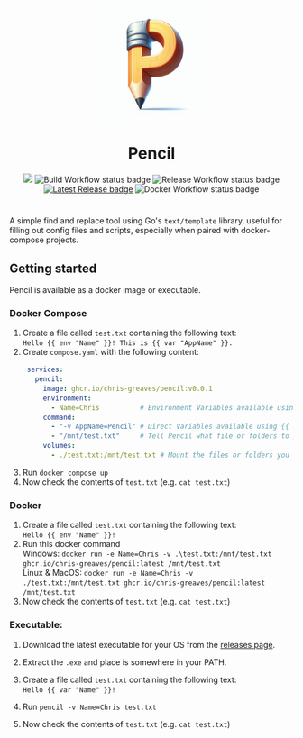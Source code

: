 <div align="center">
    <img src="README.md.files/pencil2.jpg" alt="Pencil logo" height=200>
    <h1>Pencil</h1>
    <img src="https://img.shields.io/github/go-mod/go-version/chris-greaves/pencil?filename=go.mod">
    <img src="https://github.com/chris-greaves/pencil/actions/workflows/go.yml/badge.svg" alt="Build Workflow status badge">
    <img src="https://github.com/chris-greaves/pencil/actions/workflows/release.yml/badge.svg" alt="Release Workflow status badge">
    <a href="https://github.com/Chris-Greaves/pencil/releases"><img src="https://img.shields.io/github/v/release/chris-greaves/pencil?label=Latest%20Release" alt="Latest Release badge"></a>
    <img src="https://github.com/chris-greaves/pencil/actions/workflows/docker-publish.yml/badge.svg" alt="Docker Workflow status badge">
</div>

# 

A simple find and replace tool using Go's `text/template` library, useful for filling out config files and scripts, especially when paired with docker-compose projects.

## Getting started

Pencil is available as a docker image or executable.

### Docker Compose

1. Create a file called `test.txt` containing the following text:  
  ```Hello {{ env "Name" }}! This is {{ var "AppName" }}.```
2. Create `compose.yaml` with the following content:  
   ```yaml
    services:
      pencil:
        image: ghcr.io/chris-greaves/pencil:v0.0.1
        environment:
          - Name=Chris          # Environment Variables available using {{ env "KEY" }}
        command:
          - "-v AppName=Pencil" # Direct Variables available using {{ var "KEY" }}
          - "/mnt/test.txt"     # Tell Pencil what file or folders to process.
        volumes:
          - ./test.txt:/mnt/test.txt # Mount the files or folders you want to process here.
   ```
3. Run `docker compose up`
4. Now check the contents of `test.txt` (e.g. `cat test.txt`)

### Docker

1. Create a file called `test.txt` containing the following text:  
  ```Hello {{ env "Name" }}!```
2. Run this docker command  
   Windows: `docker run -e Name=Chris -v .\test.txt:/mnt/test.txt ghcr.io/chris-greaves/pencil:latest /mnt/test.txt`  
   Linux & MacOS: `docker run -e Name=Chris -v ./test.txt:/mnt/test.txt ghcr.io/chris-greaves/pencil:latest /mnt/test.txt`
3. Now check the contents of `test.txt` (e.g. `cat test.txt`)

### Executable:

1. Download the latest executable for your OS from the [releases page](https://github.com/Chris-Greaves/pencil/releases).

2. Extract the `.exe` and place is somewhere in your PATH.
3. Create a file called `test.txt` containing the following text:  
  ```Hello {{ var "Name" }}!```
4. Run `pencil -v Name=Chris test.txt`
5. Now check the contents of `test.txt` (e.g. `cat test.txt`)


